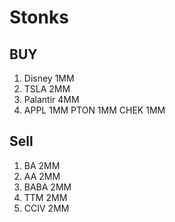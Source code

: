 # Stonks 

## BUY 
1. Disney 1MM
2. TSLA 2MM
3. Palantir 4MM
4. APPL 1MM
PTON 1MM
CHEK 1MM 

## Sell 
1. BA 2MM
2. AA 2MM
3. BABA 2MM
4. TTM 2MM
5. CCIV 2MM 


